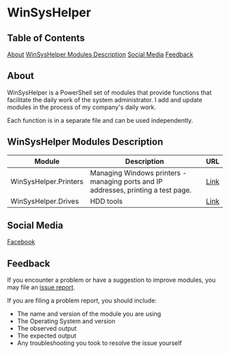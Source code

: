 # WinSysHelper

## Table of Contents

[About](#about)
[WinSysHelper Modules Description](#winsyshelper-modules-description)
[Social Media](#social-media)
[Feedback](#feedback)

## About
WinSysHelper is a PowerShell set of modules that provide functions that facilitate the daily work of the system administrator. I add and update modules in the process of my company's daily work.

Each function is in a separate file and can be used independently.

## WinSysHelper Modules Description

Module | Description | URL
---------|---------|----------|
WinSysHelper.Printers | Managing Windows printers - managing ports and IP addresses, printing a test page. | [Link](https://github.com/unguzov/WinSysHelper/tree/main/modules/WinSysHelper.Printers)
WinSysHelper.Drives | HDD tools | [Link](https://github.com/unguzov/WinSysHelper/tree/main/modules/WinSysHelper.Drives)

## Social Media
[Facebook](https://www.facebook.com/ProcompExpress)

## Feedback
If you encounter a problem or have a suggestion to improve modules, you may file an [issue report](https://github.com/unguzov/WinSysHelper/issues/).

If you are filing a problem report, you should include:
* The name and version of the module you are using
* The Operating System and version
* The observed output
* The expected output
* Any troubleshooting you took to resolve the issue yourself

